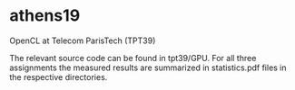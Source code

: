 # athens19
OpenCL at Telecom ParisTech (TPT39)

The relevant source code can be found in tpt39/GPU. For all three assignments the measured results are summarized in statistics.pdf files in the respective directories.
